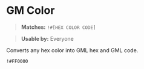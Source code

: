 # GM Color

> **Matches:** `!#[HEX COLOR CODE]`

> **Usable by:** Everyone

Converts any hex color into GML hex and GML code.

```
!#FF0000
```
